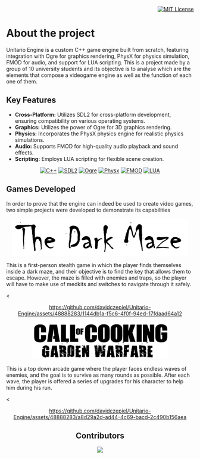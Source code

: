 <!-- LICENSE -->
<div align="right">

  [![MIT License][license-shield]][license-url]
</div>

<!-- What is your project about??? -->
# About the project
Unitario Engine is a custom C++ game engine built from scratch, featuring integration with Ogre for graphics rendering, PhysX for physics simulation, FMOD for audio, and support for LUA scripting. This is a project made by a group of 10 university students and its objective is to analyse which are the elements that compose a videogame engine as well as the function of each one of them.

## Key Features

- **Cross-Platform:** Utilizes SDL2 for cross-platform development, ensuring compatibility on various operating systems.
- **Graphics:** Utilizes the power of Ogre for 3D graphics rendering.
- **Physics:** Incorporates the PhysX physics engine for realistic physics simulations.
- **Audio:** Supports FMOD for high-quality audio playback and sound effects.
- **Scripting:** Employs LUA scripting for flexible scene creation.

<div align="center">

[![C++][C++.com]][C++-url]
[![SDL2][SDL2.com]][SDL2-url]
[![Ogre][Ogre.com]][Ogre-url]
[![Physx][Physx.com]][Physx-url]
[![FMOD][FMOD.com]][FMOD-url]
[![LUA][LUA.com]][LUA-url]
</div>


## Games Developed

In order to prove that the engine can indeed be used to create video games, two simple projects were developed to demonstrate its capabilities

<a href="https://github.com/4anotherday/DarkMaze">
  <div align="center"><img src="DarkMazeLogo.png" height="100" alt="ArminC AutoExec"></div>
</a>


This is a first-person stealth game in which the player finds themselves inside a dark maze, and their objective is to find the key that allows them to escape. However, the maze is filled with enemies and traps, so the player will have to make use of medkits and switches to navigate through it safely.

<<div align="center">

https://github.com/davidczepiel/Unitario-Engine/assets/48888283/1144db1a-f5c6-4f0f-94ed-17fdaad64a12
</div>

<a href="https://github.com/4anotherday/CallOfCooking">
  <div align="center"><img src="CallOfCookingGardenWafare.png" height="100" alt="ArminC AutoExec"></div>
</a>

This is a top down arcade game where the player faces endless waves of enemies, and the goal is to survive as many rounds as possible. After each wave, the player is offered a series of upgrades for his character to help him during his run. 

<<div align="center">

https://github.com/davidczepiel/Unitario-Engine/assets/48888283/a8d29a2d-ad44-4c69-bacd-2c490b156aea
</div>


<!-- Let everyone know who made this project possible -->
<h2 align="center">
 Contributors 
</h3>
<p align="center"> 
  <a href="https://github.com/davidczepiel/Unitario-Engine/graphs/contributors">
    <img src="https://contrib.rocks/image?repo=davidczepiel/Unitario-Engine" height = "100px"/>
  </a>
</p>


<!-- MARKDOWN LINKS & IMAGES -->
<!-- https://www.markdownguide.org/basic-syntax/#reference-style-links -->

[license-shield]: https://img.shields.io/github/license/othneildrew/Best-README-Template.svg?style=for-the-badge
[license-url]: https://github.com/othneildrew/Best-README-Template/blob/master/LICENSE.txt

[C++.com]: https://img.shields.io/badge/C%2B%2B-00599C?style=for-the-badge&logo=c%2B%2B&logoColor=white
[C++-url]: https://en.cppreference.com/w/

[LUA.com]: https://img.shields.io/badge/Lua-2C2D72?style=for-the-badge&logo=lua&logoColor=white
[LUA-url]: https://www.lua.org/

[Ogre.com]: https://img.shields.io/badge/OGRE-FFFFFF?style=for-the-badge&logo=
[Ogre-url]: https://www.ogre3d.org/

[Physx.com]: https://img.shields.io/badge/Physx-76B900?style=for-the-badge&logo=nvidia&logoColor=white
[Physx-url]: https://developer.nvidia.com/physx-sdk

[FMOD.com]: https://img.shields.io/badge/FMOD-000000?style=for-the-badge&logo=https://www.pngkey.com/png/full/156-1566681_fmod-1-fmod.png&logoColor=white
[FMOD-url]: https://www.fmod.com/

[SDL2.com]: https://img.shields.io/badge/SDL2-DD0031?style=for-the-badge&logo=
[SDL2-url]: https://www.libsdl.org/
